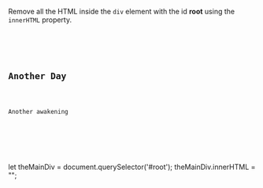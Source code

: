 Remove all the HTML inside the `div` element
with the id **root** using the
`innerHTML` property.

<codeblock language="javascript" type="exercise" testMode="fixedInput">
<code>
<panel language="html">
<div id = "root">
  <h2>Another Day</h2>
  <p>Another awakening</p>
</div>
</panel>
<panel language="javascript">

</panel>
</code>

<solution>
let theMainDiv = document.querySelector('#root');
theMainDiv.innerHTML = "";
</solution>
</codeblock>